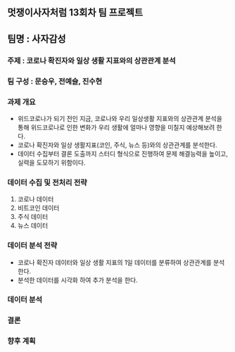 ## 멋쟁이사자처럼 13회차 팀 프로젝트
## 팀명 : 사자감성

### 주제 : 코로나 확진자와 일상 생활 지표와의 상관관계 분석

### 팀 구성 : 문승우, 전예슬, 진수현

### 과제 개요
* 위드코로나가 되기 전인 지금, 코로나와 우리 일상생활 지표와의 상관관계 분석을 통해 위드코로나로 인한 변화가 우리 생활에 얼마나 영향을 미칠지 예상해보려 한다.
* 코로나 확진자와 일상 생활지표(코인, 주식, 뉴스 등)와의 상관관계를 분석한다.
* 데이터 수집부터 결론 도출까지 스터디 형식으로 진행하여 문제 해결능력을 높이고, 실력을 도모하기 위함이다.

### 데이터 수집 및 전처리 전략
1. 코로나 데이터
2. 비트코인 데이터
3. 주식 데이터
4. 뉴스 데이터

### 데이터 분석 전략
* 코로나 확진자 데이터와 일상 생활 지표의 1일 데이터를 분류하여 상관관계를 분석한다.
* 분석한 데이터를 시각화 하여 추가 분석을 한다.

### 데이터 분석

### 결론

### 향후 계획